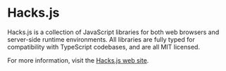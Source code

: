 # Hacks.js

Hacks.js is a collection of JavaScript libraries for both web browsers and server-side runtime environments. All libraries are fully typed for compatibility with TypeScript codebases, and are all MIT licensed.

For more information, visit the [Hacks.js web site](https://hacksjs.com/).
